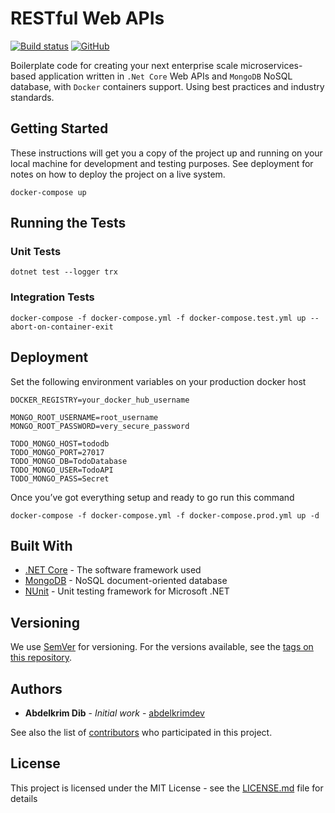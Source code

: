 # RESTful Web APIs
[![Build status](https://abdelkrimdev.visualstudio.com/RESTful%20Web%20APIs/_apis/build/status/RESTful%20Web%20APIs%20Main%20Pipeline)](https://abdelkrimdev.visualstudio.com/RESTful%20Web%20APIs/_build/latest?definitionId=4)
[![GitHub](https://img.shields.io/github/license/mashape/apistatus.svg?style=popout)](https://github.com/abdelkrimdev/restful-web-apis/blob/master/LICENSE)

Boilerplate code for creating your next enterprise scale microservices-based application written in `.Net Core` Web APIs and `MongoDB` NoSQL database, with `Docker` containers support. Using best practices and industry standards.

## Getting Started

These instructions will get you a copy of the project up and running on your local machine for development and testing purposes. See deployment for notes on how to deploy the project on a live system.

```
docker-compose up
```

## Running the Tests

### Unit Tests

```
dotnet test --logger trx
```

### Integration Tests

```
docker-compose -f docker-compose.yml -f docker-compose.test.yml up --abort-on-container-exit
```

## Deployment

Set the following environment variables on your production docker host

```
DOCKER_REGISTRY=your_docker_hub_username

MONGO_ROOT_USERNAME=root_username
MONGO_ROOT_PASSWORD=very_secure_password

TODO_MONGO_HOST=tododb
TODO_MONGO_PORT=27017
TODO_MONGO_DB=TodoDatabase
TODO_MONGO_USER=TodoAPI
TODO_MONGO_PASS=Secret
```

Once you’ve got everything setup and ready to go run this command

```
docker-compose -f docker-compose.yml -f docker-compose.prod.yml up -d
```

## Built With

* [.NET Core](https://docs.microsoft.com/en-us/dotnet/core/) - The software framework used
* [MongoDB](https://docs.mongodb.com/) - NoSQL document-oriented database
* [NUnit](https://github.com/nunit/docs/wiki/) - Unit testing framework for Microsoft .NET

## Versioning

We use [SemVer](http://semver.org/) for versioning. For the versions available, see the [tags on this repository](https://github.com/abdelkrimdev/restful-web-apis/tags). 

## Authors

* **Abdelkrim Dib** - *Initial work* - [abdelkrimdev](https://github.com/abdelkrimdev)

See also the list of [contributors](https://github.com/abdelkrimdev/restful-web-apis/graphs/contributors) who participated in this project.

## License

This project is licensed under the MIT License - see the [LICENSE.md](https://github.com/abdelkrimdev/restful-web-apis/blob/master/LICENSE) file for details

